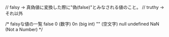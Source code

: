 // falsy → 真偽値に変換した際に"偽(false)"とみなされる値のこと。
// truthy → それ以外

/* falsyな値の一覧
false
0 (数字)
0n (big int)
"" (空文字)
null
undefined
NaN (Not a Number)
*/
